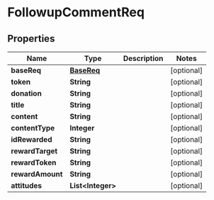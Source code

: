 
# FollowupCommentReq

## Properties
Name | Type | Description | Notes
------------ | ------------- | ------------- | -------------
**baseReq** | [**BaseReq**](BaseReq.md) |  |  [optional]
**token** | **String** |  |  [optional]
**donation** | **String** |  |  [optional]
**title** | **String** |  |  [optional]
**content** | **String** |  |  [optional]
**contentType** | **Integer** |  |  [optional]
**idRewarded** | **String** |  |  [optional]
**rewardTarget** | **String** |  |  [optional]
**rewardToken** | **String** |  |  [optional]
**rewardAmount** | **String** |  |  [optional]
**attitudes** | **List&lt;Integer&gt;** |  |  [optional]



